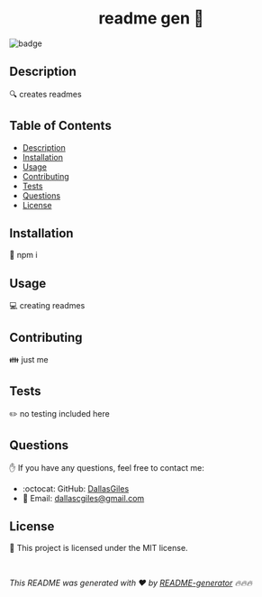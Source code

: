 
<h1 align="center">readme gen 👋</h1>
  
![badge](https://img.shields.io/badge/license-MIT-brightgreen)<br />

## Description
🔍 creates readmes

## Table of Contents
- [Description](#description)
- [Installation](#installation)
- [Usage](#usage)
- [Contributing](#contributing)
- [Tests](#tests)
- [Questions](#questions)
- [License](#license)

## Installation
💾 npm i 

## Usage
💻 creating readmes

## Contributing
👪 just me

## Tests
✏️ no testing included here

## Questions
✋ If you have any questions, feel free to contact me:

- :octocat: GitHub: [DallasGiles](https://github.com/DallasGiles)
- 📧 Email: [dallascgiles@gmail.com](mailto:dallascgiles@gmail.com)

## License
📝 This project is licensed under the MIT license.
  
<br />

_This README was generated with ❤️ by [README-generator](https://github.com/DallasGiles/readMeGenerator?tab=readme-ov-file) 🔥🔥🔥_
    